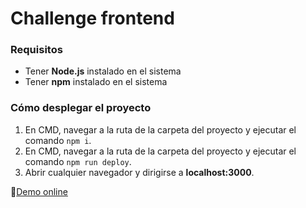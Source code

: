 # Challenge frontend

### Requisitos
* Tener **Node.js** instalado en el sistema
* Tener **npm** instalado en el sistema

### Cómo desplegar el proyecto
1. En CMD, navegar a la ruta de la carpeta del proyecto y ejecutar el comando `npm i`.
2. En CMD, navegar a la ruta de la carpeta del proyecto y ejecutar el comando `npm run deploy`.
3. Abrir cualquier navegador y dirigirse a **localhost:3000**.

🔗[Demo online](https://frontendchallenge-del-rio.vercel.app/)
